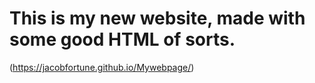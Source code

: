 # This is my new website, made with some good HTML of sorts.

(https://jacobfortune.github.io/Mywebpage/)
